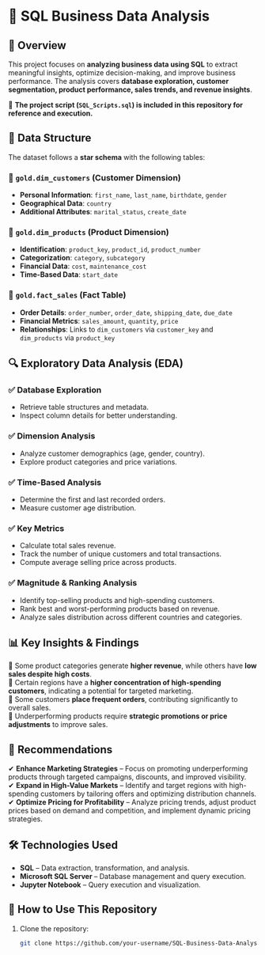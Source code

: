 # 🚀 SQL Business Data Analysis

## 📖 Overview  
This project focuses on **analyzing business data using SQL** to extract meaningful insights, optimize decision-making, and improve business performance. The analysis covers **database exploration, customer segmentation, product performance, sales trends, and revenue insights**.  

📌 **The project script (`SQL_Scripts.sql`) is included in this repository for reference and execution.**  

## 📂 Data Structure  
The dataset follows a **star schema** with the following tables:  

### 🔹 `gold.dim_customers` (Customer Dimension)  
- **Personal Information**: `first_name`, `last_name`, `birthdate`, `gender`  
- **Geographical Data**: `country`  
- **Additional Attributes**: `marital_status`, `create_date`  

### 🔹 `gold.dim_products` (Product Dimension)  
- **Identification**: `product_key`, `product_id`, `product_number`  
- **Categorization**: `category`, `subcategory`  
- **Financial Data**: `cost`, `maintenance_cost`  
- **Time-Based Data**: `start_date`  

### 🔹 `gold.fact_sales` (Fact Table)  
- **Order Details**: `order_number`, `order_date`, `shipping_date`, `due_date`  
- **Financial Metrics**: `sales_amount`, `quantity`, `price`  
- **Relationships**: Links to `dim_customers` via `customer_key` and `dim_products` via `product_key`  

## 🔍 Exploratory Data Analysis (EDA)  
### ✅ **Database Exploration**  
- Retrieve table structures and metadata.  
- Inspect column details for better understanding.  

### ✅ **Dimension Analysis**  
- Analyze customer demographics (age, gender, country).  
- Explore product categories and price variations.  

### ✅ **Time-Based Analysis**  
- Determine the first and last recorded orders.  
- Measure customer age distribution.  

### ✅ **Key Metrics**  
- Calculate total sales revenue.  
- Track the number of unique customers and total transactions.  
- Compute average selling price across products.  

### ✅ **Magnitude & Ranking Analysis**  
- Identify top-selling products and high-spending customers.  
- Rank best and worst-performing products based on revenue.  
- Analyze sales distribution across different countries and categories.  

## 📊 Key Insights & Findings  
📌 Some product categories generate **higher revenue**, while others have **low sales despite high costs**.  
📌 Certain regions have a **higher concentration of high-spending customers**, indicating a potential for targeted marketing.  
📌 Some customers **place frequent orders**, contributing significantly to overall sales.  
📌 Underperforming products require **strategic promotions or price adjustments** to improve sales.  

## 🚀 Recommendations  
✔ **Enhance Marketing Strategies** – Focus on promoting underperforming products through targeted campaigns, discounts, and improved visibility.  
✔ **Expand in High-Value Markets** – Identify and target regions with high-spending customers by tailoring offers and optimizing distribution channels.  
✔ **Optimize Pricing for Profitability** – Analyze pricing trends, adjust product prices based on demand and competition, and implement dynamic pricing strategies.  

## 🛠️ Technologies Used  
- **SQL** – Data extraction, transformation, and analysis.  
- **Microsoft SQL Server** – Database management and query execution.  
- **Jupyter Notebook** – Query execution and visualization.  

## 📎 How to Use This Repository  
1. Clone the repository:  
   ```sh
   git clone https://github.com/your-username/SQL-Business-Data-Analysis.git
